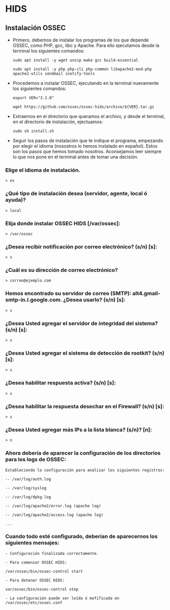 # HIDS

## Instalación OSSEC

- Primero, debemos de instalar los programas de los que depende OSSEC, como PHP, gcc, libc y Apache. Para ello ejecutamos desde la
   terminal los siguientes comandos:
   
   `sudo apt install -y wget unzip make gcc build-essential`
   
   `sudo apt install -y php php-cli php-common libapache2-mod-php apache2-utils sendmail inotify-tools`

- Procedemos a instalar OSSEC, ejecutando en la terminal nuevamente los siguientes comandos:

   `export VER="3.1.0"`
   
   `wget https://github.com/ossec/ossec-hids/archive/${VER}.tar.gz`
   
- Extraemos en el directorio que queramos el archivo, y desde el terminal, en el directorio de instalación, ejectuamos:

   `sudo sh install.sh`

- Seguir los pasos de instalación que te indique el programa, empezando por elegir el idioma (nosostros lo hemos instalado en español).
  Estos son los pasos que hemos tomado nosotros. Aconsejamos leer siempre lo que nos pone en el terminal antes de tomar una decisión.

### Elige el idioma de instalación.

`> es`

### ¿Qué tipo de instalación desea (servidor, agente, local ó ayuda)? 

`> local`


### Elija donde instalar OSSEC HIDS [/var/ossec]:

`> /var/ossec`

### ¿Desea recibir notificación por correo electrónico? (s/n) [s]: 

`> s`

### ¿Cuál es su dirección de correo electrónico? 

`> correo@ejemplo.com`

### Hemos encontrado su servidor de correo (SMTP): alt4.gmail-smtp-in.l.google.com. ¿Desea usarlo? (s/n) [s]: 

`> s`
     
### ¿Desea Usted agregar el servidor de integridad del sistema? (s/n) [s]: 

`> s`

### ¿Desea Usted agregar el sistema de detección de rootkit? (s/n) [s]:

`> s`

### ¿Desea habilitar respuesta activa? (s/n) [s]:

`> s`

### ¿Desea habilitar la respuesta desechar en el Firewall? (s/n) [s]:

`> s`

### ¿Desea Usted agregar más IPs a la lista blanca? (s/n)? [n]:

`> n`

### Ahora debería de aparecer la configuración de los directorios para los logs de OSSEC:

`Estableciendo la configuración para analizar los siguientes registros:`

`-- /var/log/auth.log`

`-- /var/log/syslog`

`-- /var/log/dpkg.log`

`-- /var/log/apache2/error.log (apache log)`

`-- /var/log/apache2/access.log (apache log)`

`...`

### Cuando todo esté configurado, deberían de aparecernos los siguientes mensajes:

`- Configuración finalizada correctamente.`

`- Para comenzar OSSEC HIDS:`

   `/var/ossec/bin/ossec-control start`
   
`- Para detener OSSEC HIDS:`

   `var/ossec/bin/ossec-control stop`
   
`- La configuración puede ser leída ó mofificada en /var/ossec/etc/ossec.conf`

